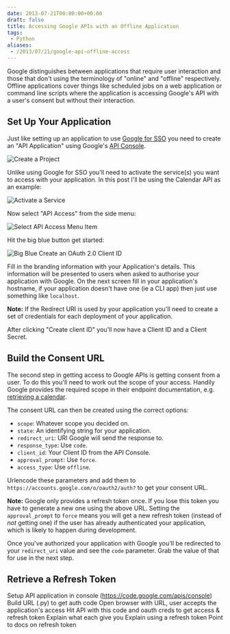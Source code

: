 ```yaml
---
date: 2013-07-21T00:00:00+00:00
draft: false
title: Accessing Google APIs with an Offline Application
tags:
 - Python
aliases:
 - /2013/07/21/google-api-offline-access
---
```


Google distinguishes between applications that require user interaction and those that don't using the terminology of "online" and "offline" respectively. Offline applications cover things like scheduled jobs on a web application or command line scripts where the application is accessing Google's API with a user's consent but without their interaction.

## Set Up Your Application
Just like setting up an application to use [Google for SSO](https://ghickman.co.uk/2012/07/22/setup-single-sign-on-in-django-using-google-oauth2.html) you need to create an "API Application" using Google's [API Console](https://code.google.com/apis/console).

![Create a Project](https://f.cl.ly/items/1i353P2Q162K3G440o0R/Screen%20Shot%202012-07-15%20at%2021.11.02.png)

Unlike using Google for SSO you'll need to activate the service(s) you want to access with your application. In this post I'll be using the Calendar API as an example:

![Activate a Service](https://s3.amazonaws.com/f.cl.ly/items/2H2Z1m3M251c260j3l03/Image%202013.07.21%2011%3A37%3A03.png)

Now select "API Access" from the side menu:

![Select API Access Menu Item](https://s3.amazonaws.com/f.cl.ly/items/1F2W231F3u1e3b3T080l/Image%202013.07.21%2011%3A37%3A45.png)

Hit the big blue button get started:

![Big Blue Create an OAuth 2.0 Client ID](https://s3.amazonaws.com/f.cl.ly/items/372I35272l150m3s3B3f/Image%202013.07.21%2011%3A39%3A05.png)

Fill in the branding information with your Application's details. This information will be presented to users when asked to authorise your application with Google. On the next screen fill in your application's hostname, if your application doesn't have one (ie a CLI app) then just use something like `localhost`.

**Note:** If the Redirect URI is used by your application you'll need to create a set of credentials for each deployment of your application.

After clicking "Create client ID" you'll now have a Client ID and a Client Secret.


## Build the Consent URL
The second step in getting access to Google APIs is getting consent from a user. To do this you'll need to work out the scope of your access. Handily Google provides the required scope in their endpoint documentation, e.g. [retrieving a calendar](https://developers.google.com/google-apps/calendar/v3/reference/calendars/get#auth).

The consent URL can then be created using the correct options:

* `scope`: Whatever scope you decided on.
* `state`: An identifying string for your application.
* `redirect_uri`: URI Google will send the response to.
* `response_type`: Use `code`.
* `client_id`: Your Client ID from the API Console.
* `approval_prompt`: Use `force`.
* `access_type`: Use `offline`.

Urlencode these parameters and add them to `https://accounts.google.com/o/oauth2/auth?` to get your consent URL.

**Note:** Google only provides a refresh token once. If you lose this token you have to generate a new one using the above URL. Setting the `approval_prompt` to `force` means you will get a new refresh token (instead of *not* getting one) if the user has already authenticated your application, which is likely to happen during development.

Once you've authorized your application with Google you'll be redirected to your `redirect_uri` value and see the `code` parameter. Grab the value of that for use in the next step.


## Retrieve a Refresh Token


Setup API application in console (https://code.google.com/apis/console)
Build URL (.py) to get auth code
Open browser with URL, user accepts the application's access
Hit API with this code and oauth creds to get access & refresh token
Explain what each give you
Explain using a refresh token
Point to docs on refresh token

